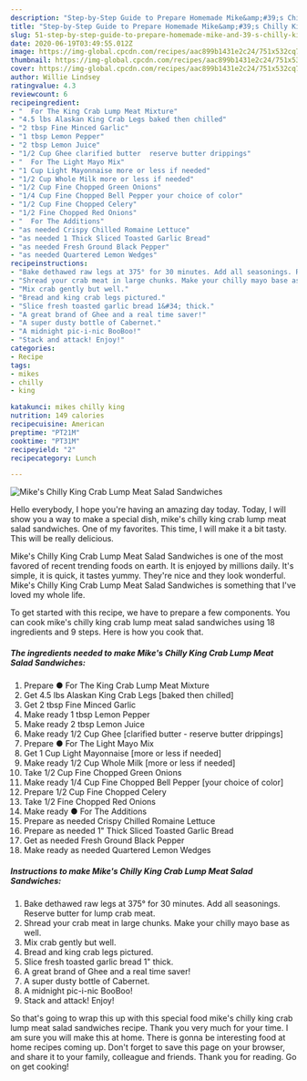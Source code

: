 ```yaml
---
description: "Step-by-Step Guide to Prepare Homemade Mike&amp;#39;s Chilly King Crab Lump Meat Salad Sandwiches"
title: "Step-by-Step Guide to Prepare Homemade Mike&amp;#39;s Chilly King Crab Lump Meat Salad Sandwiches"
slug: 51-step-by-step-guide-to-prepare-homemade-mike-and-39-s-chilly-king-crab-lump-meat-salad-sandwiches
date: 2020-06-19T03:49:55.012Z
image: https://img-global.cpcdn.com/recipes/aac899b1431e2c24/751x532cq70/mikes-chilly-king-crab-lump-meat-salad-sandwiches-recipe-main-photo.jpg
thumbnail: https://img-global.cpcdn.com/recipes/aac899b1431e2c24/751x532cq70/mikes-chilly-king-crab-lump-meat-salad-sandwiches-recipe-main-photo.jpg
cover: https://img-global.cpcdn.com/recipes/aac899b1431e2c24/751x532cq70/mikes-chilly-king-crab-lump-meat-salad-sandwiches-recipe-main-photo.jpg
author: Willie Lindsey
ratingvalue: 4.3
reviewcount: 6
recipeingredient:
- "  For The King Crab Lump Meat Mixture"
- "4.5 lbs Alaskan King Crab Legs baked then chilled"
- "2 tbsp Fine Minced Garlic"
- "1 tbsp Lemon Pepper"
- "2 tbsp Lemon Juice"
- "1/2 Cup Ghee clarified butter  reserve butter drippings"
- "  For The Light Mayo Mix"
- "1 Cup Light Mayonnaise more or less if needed"
- "1/2 Cup Whole Milk more or less if needed"
- "1/2 Cup Fine Chopped Green Onions"
- "1/4 Cup Fine Chopped Bell Pepper your choice of color"
- "1/2 Cup Fine Chopped Celery"
- "1/2 Fine Chopped Red Onions"
- "  For The Additions"
- "as needed Crispy Chilled Romaine Lettuce"
- "as needed 1 Thick Sliced Toasted Garlic Bread"
- "as needed Fresh Ground Black Pepper"
- "as needed Quartered Lemon Wedges"
recipeinstructions:
- "Bake dethawed raw legs at 375° for 30 minutes. Add all seasonings. Reserve butter for lump crab meat."
- "Shread your crab meat in large chunks. Make your chilly mayo base as well."
- "Mix crab gently but well."
- "Bread and king crab legs pictured."
- "Slice fresh toasted garlic bread 1&#34; thick."
- "A great brand of Ghee and a real time saver!"
- "A super dusty bottle of Cabernet."
- "A midnight pic-i-nic BooBoo!"
- "Stack and attack! Enjoy!"
categories:
- Recipe
tags:
- mikes
- chilly
- king

katakunci: mikes chilly king 
nutrition: 149 calories
recipecuisine: American
preptime: "PT21M"
cooktime: "PT31M"
recipeyield: "2"
recipecategory: Lunch

---
```



![Mike&#39;s Chilly King Crab Lump Meat Salad Sandwiches](https://img-global.cpcdn.com/recipes/aac899b1431e2c24/751x532cq70/mikes-chilly-king-crab-lump-meat-salad-sandwiches-recipe-main-photo.jpg)

Hello everybody, I hope you're having an amazing day today. Today, I will show you a way to make a special dish, mike&#39;s chilly king crab lump meat salad sandwiches. One of my favorites. This time, I will make it a bit tasty. This will be really delicious.



Mike&#39;s Chilly King Crab Lump Meat Salad Sandwiches is one of the most favored of recent trending foods on earth. It is enjoyed by millions daily. It's simple, it is quick, it tastes yummy. They're nice and they look wonderful. Mike&#39;s Chilly King Crab Lump Meat Salad Sandwiches is something that I've loved my whole life.


To get started with this recipe, we have to prepare a few components. You can cook mike&#39;s chilly king crab lump meat salad sandwiches using 18 ingredients and 9 steps. Here is how you cook that.

<!--inarticleads1-->

##### The ingredients needed to make Mike&#39;s Chilly King Crab Lump Meat Salad Sandwiches:

1. Prepare  ● For The King Crab Lump Meat Mixture
1. Get 4.5 lbs Alaskan King Crab Legs [baked then chilled]
1. Get 2 tbsp Fine Minced Garlic
1. Make ready 1 tbsp Lemon Pepper
1. Make ready 2 tbsp Lemon Juice
1. Make ready 1/2 Cup Ghee [clarified butter - reserve butter drippings]
1. Prepare  ● For The Light Mayo Mix
1. Get 1 Cup Light Mayonnaise [more or less if needed]
1. Make ready 1/2 Cup Whole Milk [more or less if needed]
1. Take 1/2 Cup Fine Chopped Green Onions
1. Make ready 1/4 Cup Fine Chopped Bell Pepper [your choice of color]
1. Prepare 1/2 Cup Fine Chopped Celery
1. Take 1/2 Fine Chopped Red Onions
1. Make ready  ● For The Additions
1. Prepare as needed Crispy Chilled Romaine Lettuce
1. Prepare as needed 1&#34; Thick Sliced Toasted Garlic Bread
1. Get as needed Fresh Ground Black Pepper
1. Make ready as needed Quartered Lemon Wedges




<!--inarticleads2-->

##### Instructions to make Mike&#39;s Chilly King Crab Lump Meat Salad Sandwiches:

1. Bake dethawed raw legs at 375° for 30 minutes. Add all seasonings. Reserve butter for lump crab meat.
1. Shread your crab meat in large chunks. Make your chilly mayo base as well.
1. Mix crab gently but well.
1. Bread and king crab legs pictured.
1. Slice fresh toasted garlic bread 1&#34; thick.
1. A great brand of Ghee and a real time saver!
1. A super dusty bottle of Cabernet.
1. A midnight pic-i-nic BooBoo!
1. Stack and attack! Enjoy!




So that's going to wrap this up with this special food mike&#39;s chilly king crab lump meat salad sandwiches recipe. Thank you very much for your time. I am sure you will make this at home. There is gonna be interesting food at home recipes coming up. Don't forget to save this page on your browser, and share it to your family, colleague and friends. Thank you for reading. Go on get cooking!
